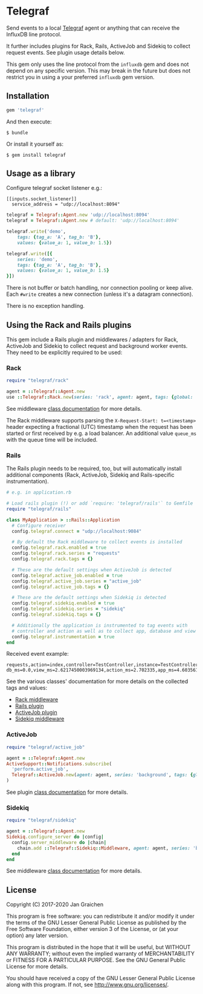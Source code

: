 # Telegraf

Send events to a local [Telegraf](https://github.com/influxdata/telegraf) agent or anything that can receive the InfluxDB line protocol.

It further includes plugins for Rack, Rails, ActiveJob and Sidekiq to collect request events. See plugin usage details below.

This gem only uses the line protocol from the `influxdb` gem and does not depend on any specific version. This may break in the future but does not restrict you in using a your preferred `influxdb` gem version.

## Installation

```ruby
gem 'telegraf'
```

And then execute:

    $ bundle

Or install it yourself as:

    $ gem install telegraf

## Usage as a library

Configure telegraf socket listener e.g.:

```
[[inputs.socket_listener]]
  service_address = "udp://localhost:8094"

```

```ruby
telegraf = Telegraf::Agent.new 'udp://localhost:8094'
telegraf = Telegraf::Agent.new # default: 'udp://localhost:8094'

telegraf.write('demo',
    tags: {tag_a: 'A', tag_b: 'B'},
    values: {value_a: 1, value_b: 1.5})

telegraf.write([{
    series: 'demo',
    tags: {tag_a: 'A', tag_b: 'B'},
    values: {value_a: 1, value_b: 1.5}
}])
```

There is not buffer or batch handling, nor connection pooling or keep alive. Each `#write` creates a new connection (unless it's a datagram connection).

There is no exception handling.

## Using the Rack and Rails plugins

This gem include a Rails plugin and middlewares / adapters for Rack, ActiveJob and Sidekiq to collect request and background worker events. They need to be explicitly required to be used:

### Rack

```ruby
require "telegraf/rack"

agent = ::Telegraf::Agent.new
use ::Telegraf::Rack.new(series: 'rack', agent: agent, tags: {global: 'tag'})
```

See middleware [class documentation](lib/telegraf/rack.rb) for more details.

The Rack middleware supports parsing the `X-Request-Start: t=<timestamp>` header expecting a fractional (UTC) timestamp when the request has been started or first received by e.g. a load balancer. An additional value `queue_ms` with the queue time will be included.

### Rails

The Rails plugin needs to be required, too, but will automatically install additional components (Rack, ActiveJob, Sidekiq and Rails-specific instrumentation).

```ruby
# e.g. in application.rb

# Load rails plugin (!) or add `require: 'telegraf/rails'` to Gemfile
require "telegraf/rails"

class MyApplication > ::Rails::Application
  # Configure receiver
  config.telegraf.connect = "udp://localhost:9084"

  # By default the Rack middleware to collect events is installed
  config.telegraf.rack.enabled = true
  config.telegraf.rack.series = "requests"
  config.telegraf.rack.tags = {}

  # These are the default settings when ActiveJob is detected
  config.telegraf.active_job.enabled = true
  config.telegraf.active_job.series = "active_job"
  config.telegraf.active_job.tags = {}

  # These are the default settings when Sidekiq is detected
  config.telegraf.sidekiq.enabled = true
  config.telegraf.sidekiq.series = "sidekiq"
  config.telegraf.sidekiq.tags = {}

  # Additionally the application is instrumented to tag events with
  # controller and action as well as to collect app, database and view timings
  config.telegraf.instrumentation = true
end
```

Received event example:

```
requests,action=index,controller=TestController,instance=TestController#index,method=GET,status=200 db_ms=0.0,view_ms=2.6217450003969134,action_ms=2.702335,app_ms=4.603561000294576,send_ms=0.09295000018028077,request_ms=4.699011000411701,queue_ms=0.00003000028323014
```

See the various classes' documentation for more details on the collected tags and values:
- [Rack middleware](lib/telegraf/rack.rb)
- [Rails plugin](lib/telegraf/railtie.rb)
- [ActiveJob plugin](lib/telegraf/active_job.rb)
- [Sidekiq middleware](lib/telegraf/sidekiq.rb)

### ActiveJob

```ruby
require "telegraf/active_job"

agent = ::Telegraf::Agent.new
ActiveSupport::Notifications.subscribe(
  'perform.active_job',
  Telegraf::ActiveJob.new(agent: agent, series: 'background', tags: {global: 'tag'})
)
```

See plugin [class documentation](lib/telegraf/active_job.rb) for more details.

### Sidekiq

```ruby
require "telegraf/sidekiq"

agent = ::Telegraf::Agent.new
Sidekiq.configure_server do |config|
  config.server_middleware do |chain|
    chain.add ::Telegraf::Sidekiq::Middleware, agent: agent, series: 'background', tags: {global: 'tag'}
  end
end
```

See middleware [class documentation](lib/telegraf/sidekiq.rb) for more details.


## License

Copyright (C) 2017-2020 Jan Graichen

This program is free software: you can redistribute it and/or modify it under the terms of the GNU Lesser General Public License as published by the Free Software Foundation, either version 3 of the License, or (at your option) any later version.

This program is distributed in the hope that it will be useful, but WITHOUT ANY WARRANTY; without even the implied warranty of MERCHANTABILITY or FITNESS FOR A PARTICULAR PURPOSE.  See the GNU General Public License for more details.

You should have received a copy of the GNU Lesser General Public License along with this program.  If not, see <http://www.gnu.org/licenses/>.
